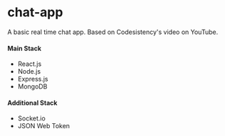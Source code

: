 # chat-app
A basic real time chat app. Based on Codesistency's video on YouTube.

#### Main Stack
- React.js
- Node.js
- Express.js
- MongoDB

#### Additional Stack
- Socket.io
- JSON Web Token